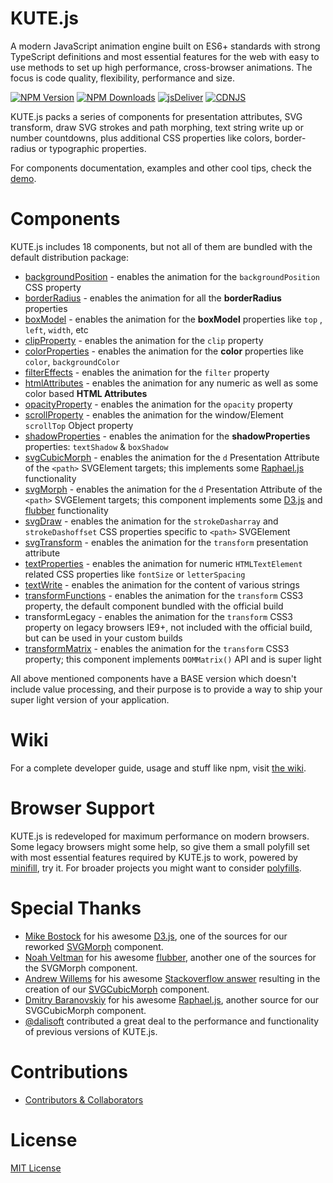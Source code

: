 # KUTE.js

A modern JavaScript animation engine built on ES6+ standards with strong TypeScript definitions and most essential features for the web with easy to use methods to set up high performance, cross-browser animations. The focus is code quality, flexibility, performance and size. 

[![NPM Version](https://img.shields.io/npm/v/kute.js.svg?style=flat-square)](https://www.npmjs.com/package/kute.js)
[![NPM Downloads](https://img.shields.io/npm/dm/kute.js.svg?style=flat-square)](http://npm-stat.com/charts.html?package=kute.js)
[![jsDeliver](https://data.jsdelivr.com/v1/package/npm/kute.js/badge)](https://www.jsdelivr.com/package/npm/kute.js)
[![CDNJS](https://img.shields.io/cdnjs/v/kute.js.svg?style=flat-square)](https://cdnjs.com/libraries/kute.js)

KUTE.js packs a series of components for presentation attributes, SVG transform, draw SVG strokes and path morphing, text string write up or number countdowns, plus additional CSS properties like colors, border-radius or typographic properties.

For components documentation, examples and other cool tips, check the [demo](http://thednp.github.io/kute.js/).


# Components
KUTE.js includes 18 components, but not all of them are bundled with the default distribution package:

* [backgroundPosition](http://thednp.github.io/kute.js/backgroundPosition.html) - enables the animation for the `backgroundPosition` CSS property
* [borderRadius](http://thednp.github.io/kute.js/borderRadius.html) - enables the animation for all the **borderRadius** properties
* [boxModel](http://thednp.github.io/kute.js/boxModel.html) - enables the animation for the **boxModel** properties like `top` , `left`, `width`, etc
* [clipProperty](http://thednp.github.io/kute.js/clipProperty.html) - enables the animation for the `clip` property
* [colorProperties](http://thednp.github.io/kute.js/colorProperties.html) - enables the animation for the **color** properties like `color`, `backgroundColor`
* [filterEffects](http://thednp.github.io/kute.js/filterEffects.html) - enables the animation for the `filter` property
* [htmlAttributes](http://thednp.github.io/kute.js/htmlAttributes.html) - enables the animation for any numeric as well as some color based **HTML Attributes** 
* [opacityProperty](http://thednp.github.io/kute.js/opacityProperty.html) - enables the animation for the `opacity` property
* [scrollProperty](http://thednp.github.io/kute.js/scrollProperty.html) - enables the animation for the window/Element `scrollTop` Object property
* [shadowProperties](http://thednp.github.io/kute.js/shadowProperties.html) - enables the animation for the **shadowProperties** properties: `textShadow` &amp; `boxShadow`
* [svgCubicMorph](http://thednp.github.io/kute.js/svgCubicMorph.html) - enables the animation for the `d` Presentation Attribute of the `<path>` SVGElement targets; this implements some [Raphael.js](https://dmitrybaranovskiy.github.io/raphael/) functionality
* [svgMorph](http://thednp.github.io/kute.js/svgMorph.html) - enables the animation for the `d` Presentation Attribute of the `<path>` SVGElement targets; this component implements some [D3.js](https://github.com/d3/d3) and [flubber](https://github.com/veltman/flubber) functionality
* [svgDraw](http://thednp.github.io/kute.js/svgDraw.html) - enables the animation for the `strokeDasharray` and `strokeDashoffset` CSS properties specific to `<path>` SVGElement
* [svgTransform](http://thednp.github.io/kute.js/svgTransform.html) - enables the animation for the `transform` presentation attribute
* [textProperties](http://thednp.github.io/kute.js/textProperties.html) - enables the animation for numeric `HTMLTextElement` related CSS properties like `fontSize` or `letterSpacing`
* [textWrite](http://thednp.github.io/kute.js/textWrite.html) - enables the animation for the content of various strings
* [transformFunctions](http://thednp.github.io/kute.js/transformFunctions.html) - enables the animation for the `transform` CSS3 property, the default component bundled with the official build
* transformLegacy - enables the animation for the `transform` CSS3 property on legacy browsers IE9+, not included with the official build, but can be used in your custom builds
* [transformMatrix](http://thednp.github.io/kute.js/transformMatrix.html) - enables the animation for the `transform` CSS3 property; this component implements `DOMMatrix()` API and is super light

All above mentioned components have a BASE version which doesn't include value processing, and their purpose is to provide a way to ship your super light version of your application.


# Wiki
For a complete developer guide, usage and stuff like npm, visit [the wiki](https://github.com/thednp/kute.js/wiki).


# Browser Support
KUTE.js is redeveloped for maximum performance on modern browsers. Some legacy browsers might some help, so give them a small polyfill set with most essential features required by KUTE.js to work, powered by [minifill](https://github.com/thednp/minifill), try it. For broader projects you might want to consider <a href="https://cdn.polyfill.io/v2/docs/">polyfills</a>. 


# Special Thanks
* [Mike Bostock](https://bost.ocks.org/mike/) for his awesome [D3.js](https://github.com/d3/d3), one of the sources for our reworked [SVGMorph](http://thednp.github.io/kute.js/svgMorph.html) component.
* [Noah Veltman](https://github.com/veltman) for his awesome [flubber](https://github.com/veltman/flubber), another one of the sources for the SVGMorph component.
* [Andrew Willems](https://stackoverflow.com/users/5218951/andrew-willems) for his awesome [Stackoverflow answer](https://stackoverflow.com/questions/35560989/javascript-how-to-determine-a-svg-path-draw-direction) resulting in the creation of our [SVGCubicMorph](http://thednp.github.io/kute.js/svgCubicMorph.html) component.
* [Dmitry Baranovskiy](https://dmitry.baranovskiy.com/) for his awesome [Raphael.js](https://dmitrybaranovskiy.github.io/raphael/), another source for our SVGCubicMorph component.
* [@dalisoft](https://github.com/dalisoft) contributed a great deal to the performance and functionality of previous versions of KUTE.js.


# Contributions
* [Contributors &amp; Collaborators](https://github.com/thednp/kute.js/graphs/contributors)


# License
[MIT License](https://github.com/thednp/kute.js/blob/master/LICENSE)

